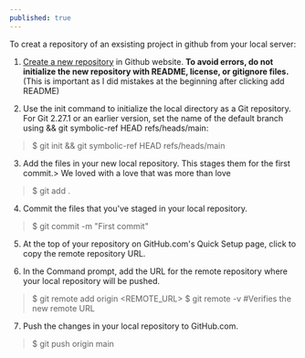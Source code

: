```yaml
---
published: true
---
```


To creat a repository of an exsisting project in github from your local server:

1. [Create a new repository](https://docs.github.com/en/repositories/creating-and-managing-repositories/creating-a-new-repository) in Github website. **To avoid errors, do not initialize the new repository with README, license, or gitignore files.** (This is important as I did mistakes at the beginning after clicking add README)

2. Use the init command to initialize the local directory as a Git repository. For Git 2.27.1 or an earlier version, set the name of the default branch using && git symbolic-ref HEAD refs/heads/main:
> $ git init && git symbolic-ref HEAD refs/heads/main

3. Add the files in your new local repository. This stages them for the first commit.> We loved with a love that was more than love
> $ git add .

4. Commit the files that you've staged in your local repository.
> $ git commit -m "First commit"

5. At the top of your repository on GitHub.com's Quick Setup page, click  to copy the remote repository URL.

6. In the Command prompt, add the URL for the remote repository where your local repository will be pushed.
> $ git remote add origin <REMOTE_URL>
> $ git remote -v
> #Verifies the new remote URL

7. Push the changes in your local repository to GitHub.com.
> $ git push origin main



